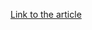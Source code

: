 [Link to the article](https://thehackernews.com/2025/02/finaldraft-malware-exploits-microsoft.html)

